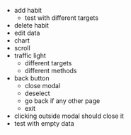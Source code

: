 - add habit
	- test with different targets
- delete habit
- edit data
- chart
- scroll
- traffic light
	- different targets
	- different methods
- back button
	- close modal
	- deselect
	- go back if any other page
	- exit
- clicking outside modal should close it
- test with empty data